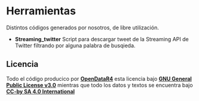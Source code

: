 # Herramientas

Distintos códigos generados por nosotros, de libre utilización.

* **Streaming_twitter** Script para descargar tweet de la Streaming API de Twitter filtrando por alguna palabra de busqieda.


## Licencia
Todo el código producico por [**OpenDataR4**](https://github.com/OpenDataR4) esta licencia bajo [**GNU General Public License v3.0**](https://github.com/OpenDataR4/herramientas/blob/master/LICENSE) mientras que todo los datos y textos se encuentra bajo [**CC-by SA 4.0 International**](https://creativecommons.org/licenses/by/4.0/)